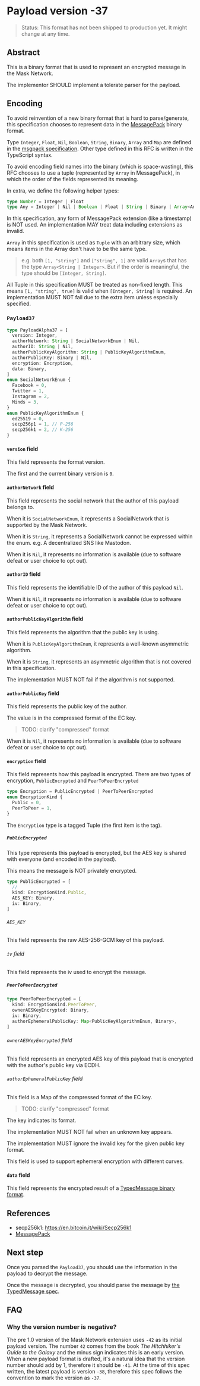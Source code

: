 # Payload version -37

> Status: This format has not been shipped to production yet. It might change at any time.

## Abstract

This is a binary format that is used to represent an encrypted message in the Mask Network.

The implementor SHOULD implement a tolerate parser for the payload.

## Encoding

To avoid reinvention of a new binary format that is hard to parse/generate, this specification chooses to represent data in the [MessagePack][msgpack-spec] binary format.

Type `Integer`, `Float`, `Nil`, `Boolean`, `String`, `Binary`, `Array` and `Map` are defined in the [msgpack specification][msgpack-spec]. Other type defined in this RFC is written in the TypeScript syntax.

To avoid encoding field names into the binary (which is space-wasting), this RFC chooses to use a tuple (represented by `Array` in MessagePack), in which the order of the fields represented its meaning.

In extra, we define the following helper types:

```typescript
type Number = Integer | Float
type Any = Integer | Nil | Boolean | Float | String | Binary | Array<Any> | Map
```

In this specification, any form of MessagePack extension (like a timestamp) is NOT used. An implementation MAY treat data including extensions as invalid.

`Array` in this specification is used as `Tuple` with an arbitrary size, which means items in the Array don't have to be the same type.

> e.g. both `[1, "string"]` and `["string", 1]` are valid `Array`s that has the type `Array<String | Integer>`.
> But if the order is meaningful, the type should be `[Integer, String]`.

All Tuple in this specification MUST be treated as non-fixed length. This means `[1, "string", true]` is valid when `[Integer, String]` is required. An implementation MUST NOT fail due to the extra item unless especially specified.

### `Payload37`

```typescript
type PayloadAlpha37 = [
  version: Integer,
  authorNetwork: String | SocialNetworkEnum | Nil,
  authorID: String | Nil,
  authorPublicKeyAlgorithm: String | PublicKeyAlgorithmEnum,
  authorPublicKey: Binary | Nil,
  encryption: Encryption,
  data: Binary,
]
enum SocialNetworkEnum {
  Facebook = 0,
  Twitter = 1,
  Instagram = 2,
  Minds = 3,
}
enum PublicKeyAlgorithmEnum {
  ed25519 = 0,
  secp256p1 = 1, // P-256
  secp256k1 = 2, // K-256
}
```

#### `version` field

This field represents the format version.

The first and the current binary version is `0`.

#### `authorNetwork` field

This field represents the social network that the author of this payload belongs to.

When it is `SocialNetworkEnum`, it represents a SocialNetwork that is supported by the Mask Network.

When it is `String`, it represents a SocialNetwork cannot be expressed within the enum. e.g. A decentralized SNS like Mastodon.

When it is `Nil`, it represents no information is available (due to software defeat or user choice to opt out).

#### `authorID` field

This field represents the identifiable ID of the author of this payload `Nil`.

When it is `Nil`, it represents no information is available (due to software defeat or user choice to opt out).

#### `authorPublicKeyAlgorithm` field

This field represents the algorithm that the public key is using.

When it is `PublicKeyAlgorithmEnum`, it represents a well-known asymmetric algorithm.

When it is `String`, it represents an asymmetric algorithm that is not covered in this specification.

The implementation MUST NOT fail if the algorithm is not supported.

#### `authorPublicKey` field

This field represents the public key of the author.

The value is in the compressed format of the EC key.

> TODO: clarify "compressed" format

When it is `Nil`, it represents no information is available (due to software defeat or user choice to opt out).

#### `encryption` field

This field represents how this payload is encrypted. There are two types of encryption, `PublicEncrypted` and `PeerToPeerEncrypted`

```typescript
type Encryption = PublicEncrypted | PeerToPeerEncrypted
enum EncryptionKind {
  Public = 0,
  PeerToPeer = 1,
}
```

The `Encryption` type is a tagged Tuple (the first item is the tag).

##### `PublicEncrypted`

This type represents this payload is encrypted, but the AES key is shared with everyone (and encoded in the payload).

This means the message is NOT privately encrypted.

```typescript
type PublicEncrypted = [
  //
  kind: EncryptionKind.Public,
  AES_KEY: Binary,
  iv: Binary,
]
```

###### `AES_KEY`

This field represents the raw AES-256-GCM key of this payload.

###### `iv` field

This field represents the iv used to encrypt the message.

##### `PeerToPeerEncrypted`

```typescript
type PeerToPeerEncrypted = [
  kind: EncryptionKind.PeerToPeer,
  ownerAESKeyEncrypted: Binary,
  iv: Binary,
  authorEphemeralPublicKey: Map<PublicKeyAlgorithmEnum, Binary>,
]
```

###### `ownerAESKeyEncrypted` field

This field represents an encrypted AES key of this payload that is encrypted with the author's public key via ECDH.

###### `authorEphemeralPublicKey` field

This field is a Map of the compressed format of the EC key.

> TODO: clarify "compressed" format

The key indicates its format.

The implementation MUST NOT fail when an unknown key appears.

The implementation MUST ignore the invalid key for the given public key format.

This field is used to support ephemeral encryption with different curves.

#### `data` field

This field represents the encrypted result of a [TypedMessage binary format](./typed-message.md).

## References

- secp256k1: <https://en.bitcoin.it/wiki/Secp256k1>
- [MessagePack][msgpack-spec]

[msgpack-spec]: https://github.com/msgpack/msgpack/blob/master/spec.md

## Next step

Once you parsed the `Payload37`, you should use the information in the payload to decrypt the message.

Once the message is decrypted, you should parse the message by [the TypedMessage spec](./typed-message.md).

## FAQ

### Why the version number is negative?

The pre 1.0 version of the Mask Network extension uses `-42` as its initial payload version. The number `42` comes from the book _The Hitchhiker's Guide to the Galaxy_ and the minus sign indicates this is an early version. When a new payload format is drafted, it's a natural idea that the version number should add by 1, therefore it should be `-41`. At the time of this spec written, the latest payload is version `-38`, therefore this spec follows the convention to mark the version as `-37`.
